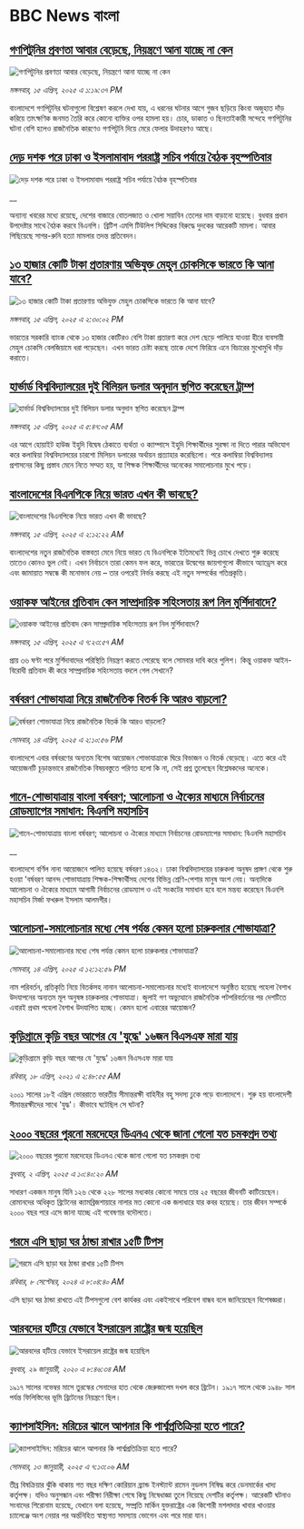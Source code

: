 # BBC News বাংলা## [গণপিটুনির প্রবণতা আবার বেড়েছে, নিয়ন্ত্রণে আনা যাচ্ছে না কেন](https://www.bbc.com/bengali/articles/c62z7qkn7d3o?at_campaign=githubrss)![গণপিটুনির প্রবণতা আবার বেড়েছে, নিয়ন্ত্রণে আনা যাচ্ছে না কেন](https://ichef.bbci.co.uk/ace/standard/240/cpsprodpb/1a19/live/d3b71b80-19f5-11f0-8a1e-3ff815141b98.jpg)_মঙ্গলবার, ১৫ এপ্রিল, ২০২৫ এ ১:১৯:৩৭ PM_বাংলাদেশে গণপিটুনির ঘটনাগুলো বিশ্লেষণ করলে দেখা যায়, এ ধরনের ঘটনার আগে  গুজব ছড়িয়ে কিংবা অজুহাত দাঁড় করিয়ে তাৎক্ষণিক জনমত তৈরি করে কোনো ব্যক্তির ওপর হামলা হয়। চোর, ডাকাত ও ছিনতাইকারী সন্দেহে গণপিটুনির ঘটনা বেশি হলেও রাজনৈতিক কারণেও গণপিটুনি দিয়ে মেরে ফেলার উদাহরণও আছে।## [দেড় দশক পরে ঢাকা ও ইসলামাবাদ পররাষ্ট্র সচিব পর্যায়ে বৈঠক বৃহস্পতিবার ](https://www.bbc.co.uk/bengali/live/cd9ljgzwdjdt?at_campaign=githubrss)![দেড় দশক পরে ঢাকা ও ইসলামাবাদ পররাষ্ট্র সচিব পর্যায়ে বৈঠক বৃহস্পতিবার ](https://ichef.bbci.co.uk/ace/standard/240/cpsprodpb/cec8/live/13993080-1a14-11f0-8a1e-3ff815141b98.jpg)__অন্যান্য খবরের মধ্যে রয়েছে, দেশের বাজারে বোতলজাত ও খোলা সয়াবিন তেলের দাম বাড়ানো হয়েছে। বুধবার প্রধান উপদেষ্টার সাথে বৈঠক করবে বিএনপি। ব্রিটিশ এমপি টিউলিপ সিদ্দিকের বিরুদ্ধে দুদকের আরেকটি মামলা। আবার পিছিয়েছে সাগর-রুনি হত্যা মামলার তদন্ত প্রতিবেদন।## [১৩ হাজার কোটি টাকা প্রতারণায় অভিযুক্ত মেহুল চোকসিকে ভারতে কি আনা যাবে?  ](https://www.bbc.com/bengali/articles/cpvr0wlx9veo?at_campaign=githubrss)![১৩ হাজার কোটি টাকা প্রতারণায় অভিযুক্ত মেহুল চোকসিকে ভারতে কি আনা যাবে?  ](https://ichef.bbci.co.uk/ace/standard/240/cpsprodpb/1e43/live/b6df7970-19fb-11f0-8a1e-3ff815141b98.jpg)_মঙ্গলবার, ১৫ এপ্রিল, ২০২৫ এ ২:৩০:০২ PM_ভারতের সরকারি ব্যাংক থেকে ১৩ হাজার কোটিরও বেশি টাকা প্রতারণা করে দেশ ছেড়ে পালিয়ে যাওয়া হীরে ব্যবসায়ী মেহুল চোকসি বেলজিয়ামে ধরা পড়েছেন। এখন ভারত চেষ্টা করছে তাকে দেশে ফিরিয়ে এনে বিচারের মুখোমুখি দাঁড় করাতে।## [হার্ভার্ড বিশ্ববিদ্যালয়ের দুই বিলিয়ন ডলার অনুদান স্থগিত করেছেন ট্রাম্প](https://www.bbc.com/bengali/articles/c5y435pqendo?at_campaign=githubrss)![হার্ভার্ড বিশ্ববিদ্যালয়ের দুই বিলিয়ন ডলার অনুদান স্থগিত করেছেন ট্রাম্প](https://ichef.bbci.co.uk/ace/standard/240/cpsprodpb/d0e6/live/965934a0-19bc-11f0-8a1e-3ff815141b98.jpg)_মঙ্গলবার, ১৫ এপ্রিল, ২০২৫ এ ৫:৪৭:০৫ AM_এর আগে হোয়াইট হাউজ ইহুদি বিদ্বেষ ঠেকাতে ব্যর্থতা ও ক্যাম্পাসে ইহুদি শিক্ষার্থীদের সুরক্ষা না দিতে পারার অভিযোগ করে কলাম্বিয়া বিশ্ববিদ্যালয়ের চারশো মিলিয়ন ডলারের অর্থায়ন প্রত্যাহার করেছিলো। পরে কলাম্বিয়া বিশ্ববিদ্যালয় প্রশাসনের কিছু প্রস্তাব মেনে নিতে সম্মত হয়, যা শিক্ষক শিক্ষার্থীদের অনেকের সমালোচনার মুখে পড়ে।## [বাংলাদেশের বিএনপিকে নিয়ে ভারত এখন কী ভাবছে?](https://www.bbc.com/bengali/articles/c20x1p2j3wno?at_campaign=githubrss)![বাংলাদেশের বিএনপিকে নিয়ে ভারত এখন কী ভাবছে?](https://ichef.bbci.co.uk/ace/standard/240/cpsprodpb/2645/live/0b4ca340-192d-11f0-b1b3-7358f8d35a35.jpg)_মঙ্গলবার, ১৫ এপ্রিল, ২০২৫ এ ২:১২:২২ AM_বাংলাদেশের নতুন রাজনৈতিক বাস্তবতা মেনে নিয়ে ভারত যে বিএনপিকে ইতিমধ্যেই ভিন্ন চোখে দেখতে শুরু করেছে তাতেও কোনও ভুল নেই। এখন নির্বাচনে তারা কেমন ফল করে, ভারতের উদ্বেগের জায়গাগুলো কীভাবে অ্যাড্রেস করে এবং জামায়াত সম্বন্ধে কী মনোভাব নেয় – তার ওপরেই নির্ভর করছে এই নতুন সম্পর্কের গতিপ্রকৃতি।## [ওয়াকফ আইনের প্রতিবাদ কেন সাম্প্রদায়িক সহিংসতায় রূপ নিল মুর্শিদাবাদে?](https://www.bbc.com/bengali/articles/c230p0rmyn7o?at_campaign=githubrss)![ওয়াকফ আইনের প্রতিবাদ কেন সাম্প্রদায়িক সহিংসতায় রূপ নিল মুর্শিদাবাদে?](https://ichef.bbci.co.uk/ace/standard/240/cpsprodpb/f752/live/6736ff90-1949-11f0-a455-cf1d5f751d2f.jpg)_মঙ্গলবার, ১৫ এপ্রিল, ২০২৫ এ ৭:২৩:৫৭ AM_প্রায় ৩৬ ঘণ্টা পরে মুর্শিদাবাদের পরিস্থিতি নিয়ন্ত্রণ করতে পেরেছে বলে সোমবার দাবি করে পুলিশ। কিন্তু ওয়াকফ আইন-বিরোধী প্রতিবাদ কী করে সাম্প্রদায়িক সহিংসতায় বদলে গেল সেখানে?## [বর্ষবরণ শোভাযাত্রা নিয়ে রাজনৈতিক বিতর্ক কি আরও বাড়লো?](https://www.bbc.com/bengali/articles/cy9v8qw9wxvo?at_campaign=githubrss)![বর্ষবরণ শোভাযাত্রা নিয়ে রাজনৈতিক বিতর্ক কি আরও বাড়লো?](https://ichef.bbci.co.uk/ace/standard/240/cpsprodpb/a2fe/live/165a1100-191e-11f0-a455-cf1d5f751d2f.jpg)_সোমবার, ১৪ এপ্রিল, ২০২৫ এ ২:১০:৫৬ PM_বাংলাদেশে এবার বর্ষবরণের অন্যতম বিশেষ আয়োজন শোভাযাত্রাকে ঘিরে বিভাজন ও বিতর্ক বেড়েছে। এতে করে  এই আয়োজনটি চূড়ান্তভাবে রাজনৈতিক বিষয়বস্তুতে পরিণত হলো কি না, সেই প্রশ্ন তুলেছেন বিশ্লেষকদের অনেকে।## [গানে-শোভাযাত্রায় বাংলা বর্ষবরণ; আলোচনা ও ঐক্যের মাধ্যমে নির্বাচনের রোডম্যাপের সমাধান: বিএনপি মহাসচিব](https://www.bbc.co.uk/bengali/live/cp31k33px9wt?at_campaign=githubrss)![গানে-শোভাযাত্রায় বাংলা বর্ষবরণ; আলোচনা ও ঐক্যের মাধ্যমে নির্বাচনের রোডম্যাপের সমাধান: বিএনপি মহাসচিব](https://ichef.bbci.co.uk/ace/standard/240/cpsprodpb/d62d/live/41f1a710-1941-11f0-b1b3-7358f8d35a35.jpg)__বাংলাদেশে বর্ণিল নানা আয়োজনে পালিত হয়েছে বর্ষবরণ ১৪৩২। ঢাকা বিশ্ববিদ্যালয়ের চারুকলা অনুষদ প্রাঙ্গণ থেকে শুরু হওয়া 'বর্ষবরণ আনন্দ শোভাযাত্রায় শিক্ষক-শিক্ষার্থীসহ দেশের বিভিন্ন শ্রেণি-পেশার মানুষ অংশ নেয়। অন্যদিকে আলোচনা ও ঐক্যের মাধ্যমে আগামী নির্বাচনের রোডম্যাপ ও এই সংকটের সমাধান হবে বলে মন্তব্য করেছেন বিএনপি মহাসচিব মির্জা ফখরুল ইসলাম আলমগীর।## [আলোচনা-সমালোচনার মধ্যে শেষ পর্যন্ত কেমন হলো চারুকলার শোভাযাত্রা?](https://www.bbc.com/bengali/articles/c7vnlddn050o?at_campaign=githubrss)![আলোচনা-সমালোচনার মধ্যে শেষ পর্যন্ত কেমন হলো চারুকলার শোভাযাত্রা?](https://ichef.bbci.co.uk/ace/standard/240/cpsprodpb/c425/live/7f49ccc0-1926-11f0-b1b3-7358f8d35a35.jpg)_সোমবার, ১৪ এপ্রিল, ২০২৫ এ ১২:১২:৫৯ PM_নাম পরিবর্তন, প্রতিকৃতি নিয়ে বিতর্কসহ নানান আলোচনা-সমালোচনার মধ্যেই বাংলাদেশে অনুষ্ঠিত হয়েছে পহেলা বৈশাখ উদযাপনের অন্যতম মূল অনুষঙ্গ চারুকলার শোভাযাত্রা। জুলাই গণ অভ্যুত্থানে রাজনৈতিক পটপরিবর্তনের পর দেশটিতে এবারই প্রথম পহেলা বৈশাখ উদযাপিত হচ্ছে। কেমন হলো এবারের আয়োজন?## [কুড়িগ্রামে কুড়ি বছর আগের যে 'যুদ্ধে' ১৬জন বিএসএফ মারা যায়](https://www.bbc.com/bengali/news-56776141?at_campaign=githubrss)![কুড়িগ্রামে কুড়ি বছর আগের যে 'যুদ্ধে' ১৬জন বিএসএফ মারা যায়](https://ichef.bbci.co.uk/ace/standard/240/cpsprodpb/E5A5/production/_118098785_gettyimages-51951056.jpg)_রবিবার, ১৮ এপ্রিল, ২০২১ এ ২:৪৮:৫৫ AM_২০০১ সালের ১৮ই এপ্রিল ভোররাতে ভারতীয় সীমান্তরক্ষী বাহিনীর বহু সদস্য ঢুকে পড়ে বাংলাদেশে। শুরু হয় বাংলাদেশী সীমান্তরক্ষীদের সাথে 'যুদ্ধ'। কীভাবে ঘটেছিল সে ঘটনা?## [২০০০ বছরের পুরনো মরদেহের ডিএনএ থেকে জানা গেলো যত চমকপ্রদ তথ্য](https://www.bbc.com/bengali/articles/cerlx12d9j1o?at_campaign=githubrss)![২০০০ বছরের পুরনো মরদেহের ডিএনএ থেকে জানা গেলো যত চমকপ্রদ তথ্য](https://ichef.bbci.co.uk/ace/standard/240/cpsprodpb/83e0/live/0f3687e0-a094-11ee-b9a7-c91b9dfa91e5.jpg)_বুধবার, ২ এপ্রিল, ২০২৫ এ ১০:৪০:২০ AM_সাধারণ একজন মানুষ যিনি ১২৬ থেকে ২২৮ সালের মধ্যকার কোনো সময়ে তার ২৫ বছরের জীবনটি কাটিয়েছেন। রোমানদের অধিকৃত ব্রিটেনের ক্যামব্রিজশায়ারে নালার মত কোনো এক জলাধারে যার কবর হয়েছে। তার জীবন সম্পর্কে ২০০০ বছর পরে এসে জানা যাচ্ছে এই গবেষণার বদৌলতে।## [গরমে এসি ছাড়া ঘর ঠান্ডা রাখার ১৫টি টিপস](https://www.bbc.com/bengali/articles/c4n1n0n0re8o?at_campaign=githubrss)![গরমে এসি ছাড়া ঘর ঠান্ডা রাখার ১৫টি টিপস](https://ichef.bbci.co.uk/ace/standard/240/cpsprodpb/20df/live/4ff9c200-1359-11ef-99fd-a7e7c6acfe47.jpg)_রবিবার, ৮ সেপ্টেম্বর, ২০২৪ এ ৮:০৪:৪০ AM_এসি ছাড়া ঘর ঠান্ডা রাখতে এই টিপসগুলো বেশ কার্যকর এবং একইসাথে পরিবেশ বান্ধব বলে জানিয়েছেন বিশেষজ্ঞরা।## [আরবদের হটিয়ে যেভাবে ইসরায়েল রাষ্ট্রের জন্ম হয়েছিল](https://www.bbc.com/bengali/news-40351128?at_campaign=githubrss)![আরবদের হটিয়ে যেভাবে ইসরায়েল রাষ্ট্রের জন্ম হয়েছিল](https://ichef.bbci.co.uk/ace/standard/240/cpsprodpb/E823/production/_96572495_615c50f6-ef2a-4927-81d7-abe707054460.jpg)_বুধবার, ২৯ জানুয়ারী, ২০২০ এ ৮:৪৬:৩৪ AM_১৯১৭ সালের নভেম্বর মাসে তুরস্কের সেনাদের হাত থেকে জেরুজালেম দখল করে ব্রিটেন। ১৯১৭ সালে থেকে ১৯৪৮ সাল পর্যন্ত ফিলিস্তিনের ভূমি ব্রিটেনের নিয়ন্ত্রণে ছিল।## [ক্যাপসাইসিন: মরিচের ঝালে আপনার কি পার্শ্বপ্রতিক্রিয়া হতে পারে?](https://www.bbc.com/bengali/articles/cp338kpzvy0o?at_campaign=githubrss)![ক্যাপসাইসিন: মরিচের ঝালে আপনার কি পার্শ্বপ্রতিক্রিয়া হতে পারে?](https://ichef.bbci.co.uk/ace/standard/240/cpsprodpb/1456/live/f92c70e0-330f-11ef-bdc5-41d7421c2adf.jpg)_সোমবার, ১৩ জানুয়ারী, ২০২৫ এ ৭:১৩:০৬ AM_তীব্র বিষক্রিয়ার ঝুঁকি থাকায় গত বছর দক্ষিণ কোরিয়ান ব্র্যান্ড ইনস্ট্যান্ট রামেন নুডলস নিষিদ্ধ করে ডেনমার্কের খাদ্য কর্তৃপক্ষ। যদিও অনুসন্ধান এবং পরীক্ষা নিরীক্ষা শেষে কিছু নিষেধাজ্ঞা তুলে নিয়েছে দেশটির কর্তৃপক্ষ। আরেকটি ঘটনাও সংবাদের শিরোনাম হয়েছে, যেখানে বলা হয়েছে, সম্প্রতি মার্কিন যুক্তরাষ্ট্রের এক কিশোরী মশলাদার খাবার খাওয়ার চ্যালেঞ্জে অংশ নেয়ার পর অর্ন্তনিহিত স্বাস্থ্যগত সমস্যায় ভোগেন এবং পরে মারা যান।